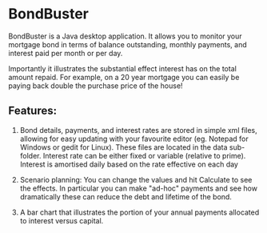 # BondBuster
BondBuster is a Java desktop application. It allows you to monitor your mortgage bond in terms of balance outstanding, monthly payments, and interest paid per month or per day.

Importantly it illustrates the substantial effect interest has on the total amount repaid.
  For example, on a 20 year mortgage you can easily be paying back double the purchase price of the house!
  
## Features:
1. Bond details, payments, and interest rates are stored in simple xml files, allowing for easy updating with your favourite editor (eg. Notepad for Windows or gedit for Linux). These files are located in the data sub-folder.
Interest rate can be either fixed or variable (relative to prime). Interest is amortised daily based on the rate effective on each day

2. Scenario planning: You can change the values and hit Calculate to see the effects. In particular you can make "ad-hoc" payments and see how dramatically these can reduce the debt and lifetime of the bond. 

3. A bar chart that illustrates the portion of your annual payments allocated to interest versus capital. 

